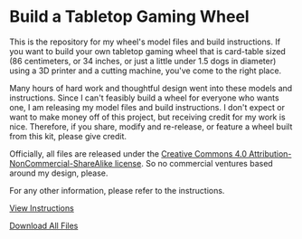﻿# Build a Tabletop Gaming Wheel

This is the repository for my wheel's model files and build instructions.
If you want to build your own tabletop gaming wheel that is card-table sized (86 centimeters, or 34 inches, or just a little under 1.5 dogs in diameter) using a 3D printer and a cutting machine, you've come to the right place.

Many hours of hard work and thoughtful design went into these models and instructions.
Since I can't feasibly build a wheel for everyone who wants one, I am releasing my model files and build instructions.
I don't expect or want to make money off of this project, but receiving credit for my work is nice.
Therefore, if you share, modify and re-release, or feature a wheel built from this kit, please give credit.

Officially, all files are released under the [Creative Commons 4.0 Attribution-NonCommercial-ShareAlike license](https://creativecommons.org/licenses/by-nc-sa/4.0/). So no commercial ventures based around my design, please. 

For any other information, please refer to the instructions.

[View Instructions](https://dukeiscreating.github.io/build-a-wheel/)

[Download All Files](https://github.com/DukeIsCreating/build-a-wheel/archive/refs/heads/main.zip)

